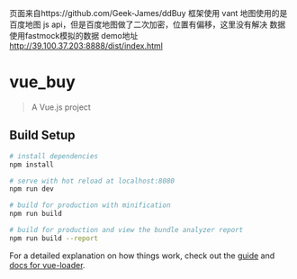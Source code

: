 页面来自https://github.com/Geek-James/ddBuy
框架使用 vant
地图使用的是百度地图 js api，但是百度地图做了二次加密，位置有偏移，这里没有解决
数据使用fastmock模拟的数据
demo地址 http://39.100.37.203:8888/dist/index.html
# vue_buy

> A Vue.js project

## Build Setup

``` bash
# install dependencies
npm install

# serve with hot reload at localhost:8080
npm run dev

# build for production with minification
npm run build

# build for production and view the bundle analyzer report
npm run build --report
```

For a detailed explanation on how things work, check out the [guide](http://vuejs-templates.github.io/webpack/) and [docs for vue-loader](http://vuejs.github.io/vue-loader).
